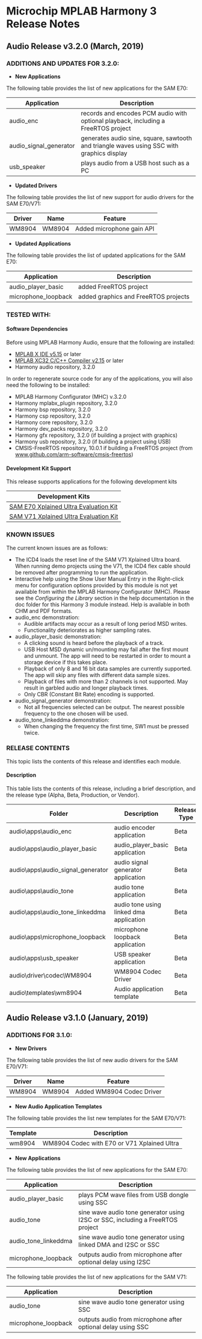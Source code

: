 # Microchip MPLAB Harmony 3 Release Notes
## Audio Release v3.2.0 (March, 2019)
### ADDITIONS AND UPDATES FOR  3.2.0:

- **New Applications**

The following table provides the list of new applications for the SAM E70:

| Application | Description |
| --- | --- |
| audio_enc |  records and encodes PCM audio with optional playback, including a FreeRTOS project |
| audio_signal_generator | generates audio sine, square, sawtooth and triangle waves using SSC with graphics display |
| usb_speaker | plays audio from a USB host such as a PC |

- **Updated Drivers**

The following table provides the list of new support for audio drivers for the SAM E70/V71:

| Driver | Name | Feature |
| --- | --- | --- |
| WM8904| WM8904 | Added microphone gain API|

- **Updated Applications**

The following table provides the list of updated applications for the SAM E70:

| Application | Description |
| --- | --- |
| audio_player_basic | added FreeRTOS project |
| microphone_loopback | added graphics and FreeRTOS projects |

### TESTED WITH:

#### Software Dependencies

Before using MPLAB Harmony Audio, ensure that the following are installed:

- [MPLAB X IDE v5.15](https://www.microchip.com/mplab/mplab-x-ide) or later
- [MPLAB XC32 C/C++ Compiler v2.15](https://www.microchip.com/mplab/compilers) or later
- Harmony audio repository, 3.2.0

In order to regenerate source code for any of the applications, you will also need the following to be installed:

- MPLAB Harmony Configurator (MHC) v.3.2.0
- Harmony mplabx_plugin repository, 3.2.0
- Harmony bsp repository, 3.2.0
- Harmony csp repository, 3.2.0
- Harmony core repository, 3.2.0
- Harmony dev_packs repository, 3.2.0
- Harmony gfx repository, 3.2.0 (if building a project with graphics)
- Harmony usb repository, 3.2.0 (if building a project using USB)
- CMSIS-FreeRTOS repository, 10.0.1 if building a FreeRTOS project (from www.github.com/arm-software/cmsis-freertos)

#### Development Kit Support

This release supports applications for the following development kits

| Development Kits |
| --- |
| [SAM E70 Xplained Ultra Evaluation Kit](https://www.microchip.com/DevelopmentTools/ProductDetails.aspx?PartNO=ATSAME70-XULT) |
| [SAM V71 Xplained Ultra Evaluation Kit](https://www.microchip.com/DevelopmentTools/ProductDetails.aspx?PartNO=ATSAMV71-XULT) |

### KNOWN ISSUES

The current known issues are as follows:

* The ICD4 loads the reset line of the SAM V71 Xplained Ultra board. When running demo projects using the V71, the ICD4 flex cable should be removed after programming to run the application.
* Interactive help using the Show User Manual Entry in the Right-click menu for configuration options provided by this module is not yet available from within the MPLAB Harmony Configurator (MHC).  Please see the *Configuring the Library* section in the help documentation in the doc folder for this Harmony 3 module instead.  Help is available in both CHM and PDF formats.
* audio_enc demonstration:
    - Audible artifacts may occur as a result of long period MSD writes.
    - Functionality deteriorates as higher sampling rates.
* audio_player_basic demonstration:
    - A clicking sound is heard before the playback of a
track.
    - USB Host MSD dynamic un/mounting may fail after the first mount and unmount.  The app will need to be restarted in order to mount a storage device if this takes place.
    - Playback of only 8 and 16 bit data samples are
currently supported. The app will skip any files with
different data sample sizes.
    - Playback of files with more than 2 channels is not
supported. May result in garbled audio and longer
playback times.
    - Only CBR (Constant Bit Rate) encoding is supported.
* audio_signal_generator demonstration:
    - Not all frequencies selected can be output.  The nearest possible frequency to the one chosen will be used. 
* audio_tone_linkeddma demonstration:
    - When changing the frequency the first time, SW1
must be pressed twice.

### RELEASE CONTENTS

This topic lists the contents of this release and identifies each module.

#### Description

This table lists the contents of this release, including a brief description, and the release type (Alpha, Beta, Production, or Vendor).


| Folder | Description | Release Type |
| --- | --- | --- |
| audio\apps\audio_enc | audio encoder application | Beta |
| audio\apps\audio_player_basic | audio_player_basic application | Beta |
| audio\apps\audio_signal_generator | audio signal generator application | Beta |
| audio\apps\audio_tone  | audio tone application | Beta |
| audio\apps\audio_tone_linkeddma | audio tone using linked dma application | Beta |
| audio\apps\microphone_loopback | microphone loopback application | Beta |
| audio\apps\usb_speaker | USB speaker application | Beta |
| audio\driver\codec\WM8904 | WM8904 Codec Driver | Beta |
| audio\templates\wm8904 | Audio application template | Beta |

## Audio Release v3.1.0 (January, 2019)
### ADDITIONS FOR 3.1.0:

- **New Drivers**

The following table provides the list of new audio drivers for the SAM E70/V71:

| Driver | Name | Feature |
| --- | --- | --- |
| WM8904| WM8904 | Added WM8904 Codec Driver|

- **New Audio Application Templates**
 
The following table provides the list new templates for the SAM E70/V71:

| Template | Description |
| --- | --- |
| wm8904 | WM8904 Codec with E70 or V71 Xplained Ultra  |

- **New Applications**

The following table provides the list of new applications for the SAM E70:

| Application | Description |
| --- | --- |
| audio_player_basic | plays PCM wave files from USB dongle using SSC|
| audio_tone |  sine wave audio tone generator using I2SC or SSC, including a FreeRTOS project|
| audio_tone_linkeddma | sine wave audio tone generator using linked DMA and I2SC or SSC |
| microphone_loopback | outputs audio from microphone after optional delay using I2SC |

The following table provides the list of new applications for the SAM V71:

| Application | Description |
| --- | --- |
| audio_tone |  sine wave audio tone generator using SSC |
| microphone_loopback | outputs audio from microphone after optional delay using SSC |




